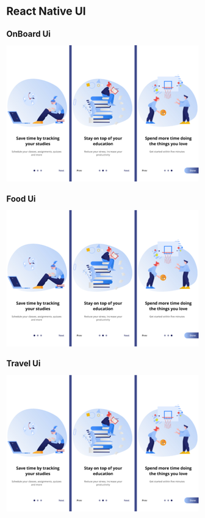 # React Native UI

## OnBoard Ui
![OnBoard Ui](https://github.com/saleempirwani/RN-UI/blob/master/ui/OnBoardUi.jpg?raw=true)

## Food Ui
![OnBoard Ui](https://github.com/saleempirwani/RN-UI/blob/master/ui/OnBoardUi.jpg?raw=true)

## Travel Ui
![OnBoard Ui](https://github.com/saleempirwani/RN-UI/blob/master/ui/OnBoardUi.jpg?raw=true)
